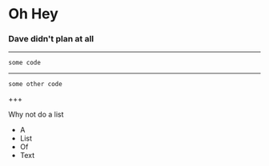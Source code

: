 # Oh Hey

### Dave didn't plan at all
---

```
some code
```
---
`some other code`

+++

 Why not do a list
 - A
 - List
 - Of
 - Text
